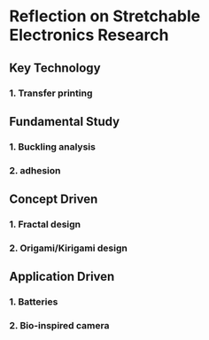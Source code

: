 # Reflection on Stretchable Electronics Research

## Key Technology

### 1. Transfer printing

## Fundamental Study

### 1. Buckling analysis

### 2. adhesion

## Concept Driven

### 1. Fractal design

### 2. Origami/Kirigami design


## Application Driven

### 1. Batteries

### 2. Bio-inspired camera
